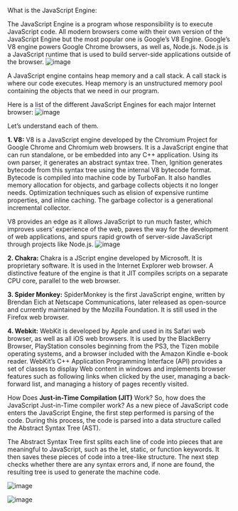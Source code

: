 What is the JavaScript Engine:

The JavaScript Engine is a program whose responsibility is to execute JavaScript code. All modern browsers come with their own version of the JavaScript Engine but the most popular one is Google’s V8 Engine. Google’s V8 engine powers Google Chrome browsers, as well as, Node.js. Node.js is a JavaScript runtime that is used to build server-side applications outside of the browser.
![image](https://github.com/RtzS/Javascript/assets/8089250/cf26330c-bb7a-4325-ab27-da717104a19d)

A JavaScript engine contains heap memory and a call stack. A call stack is where our code executes. Heap memory is an unstructured memory pool containing the objects that we need in our program.

Here is a list of the different JavaScript Engines for each major Internet browser:
![image](https://github.com/RtzS/Javascript/assets/8089250/fd526173-5eed-4b77-a258-a004895874b1)

Let’s understand each of them.

**1. V8:** V8 is a JavaScript engine developed by the Chromium Project for Google Chrome and Chromium web browsers. It is a JavaScript engine that can run standalone, or be embedded into any C++ application. Using its own parser, it generates an abstract syntax tree. Then, Ignition generates bytecode from this syntax tree using the internal V8 bytecode format. Bytecode is compiled into machine code by TurboFan. It also handles memory allocation for objects, and garbage collects objects it no longer needs. Optimization techniques such as elision of expensive runtime properties, and inline caching. The garbage collector is a generational incremental collector.

V8 provides an edge as it allows JavaScript to run much faster, which improves users’ experience of the web, paves the way for the development of web applications, and spurs rapid growth of server-side JavaScript through projects like Node.js.
![image](https://github.com/RtzS/Javascript/assets/8089250/5d643e95-ad6e-436f-b96f-66a98737acd1)



**2. Chakra:** Chakra is a JScript engine developed by Microsoft. It is proprietary software. It is used in the Internet Explorer web browser. A distinctive feature of the engine is that it JIT compiles scripts on a separate CPU core, parallel to the web browser.



**3. Spider Monkey:** SpiderMonkey is the first JavaScript engine, written by Brendan Eich at Netscape Communications, later released as open-source and currently maintained by the Mozilla Foundation. It is still used in the Firefox web browser.



**4. Webkit:** WebKit is developed by Apple and used in its Safari web browser, as well as all iOS web browsers. It is used by the BlackBerry Browser, PlayStation consoles beginning from the PS3, the Tizen mobile operating systems, and a browser included with the Amazon Kindle e-book reader. WebKit’s C++ Application Programming Interface (API) provides a set of classes to display Web content in windows and implements browser features such as following links when clicked by the user, managing a back-forward list, and managing a history of pages recently visited.


How Does **Just-in-Time Compilation (JIT)** Work?
So, how does the JavaScript Just-in-Time compiler work? As a new piece of JavaScript code enters the JavaScript Engine, the first step performed is parsing of the code. During this process, the code is parsed into a data structure called the Abstract Syntax Tree (AST).

The Abstract Syntax Tree first splits each line of code into pieces that are meaningful to JavaScript, such as the let, static, or function keywords. It then saves these pieces of code into a tree-like structure. The next step checks whether there are any syntax errors and, if none are found, the resulting tree is used to generate the machine code.

![image](https://github.com/RtzS/Javascript/assets/8089250/248f7bd5-01a5-48fe-99cc-416e5f4cd455)

![image](https://github.com/RtzS/Javascript/assets/8089250/73149595-6a53-4a52-91cb-620a6c92ca48)
